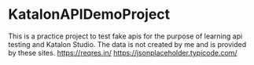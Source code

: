 # KatalonAPIDemoProject

This is a practice project to test fake apis for the purpose of learning api testing and Katalon Studio.
The data is not created by me and is provided by these sites.
https://reqres.in/
https://jsonplaceholder.typicode.com/
